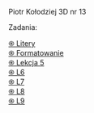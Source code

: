 Piotr Kołodziej 3D  nr 13

Zadania:

<a href='https://pksltzn.github.io/Zadanie/'>֍ Litery </a> <br>
<a href='https://pksltzn.github.io/z1/'>֍ Formatowanie </a> <br>
<a href='https://pksltzn.github.io/L5/'>֍ Lekcja 5 </a> <br>
<a href='https://pksltzn.github.io/L6/'>֍ L6 </a> <br>
<a href='https://pksltzn.github.io/L7/'>֍ L7 </a> <br>
<a href='https://pksltzn.github.io/L8/'>֍ L8 </a> <br>
<a href='https://pksltzn.github.io/L9/'>֍ L9 </a> <br>
